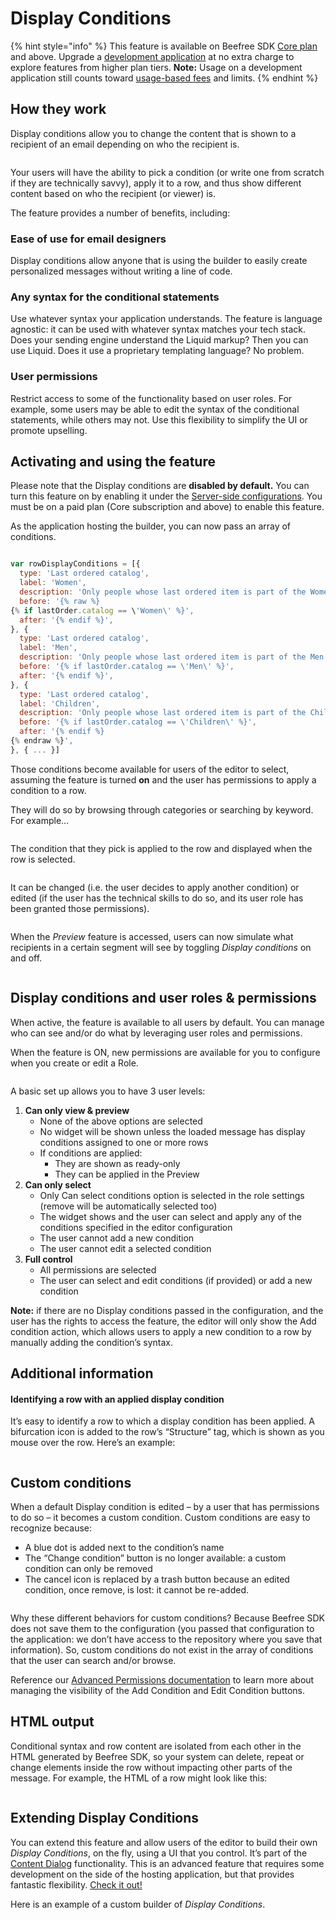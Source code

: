 # Display Conditions

{% hint style="info" %}
This feature is available on Beefree SDK [Core plan](https://dam.beefree.io/pluginpricing) and above. Upgrade a [development application](../../getting-started/readme/development-applications.md) at no extra charge to explore features from higher plan tiers. **Note:** Usage on a development application still counts toward [usage-based fees](https://devportal.beefree.io/hc/en-us/articles/4403095825042-Usage-based-fees) and limits.
{% endhint %}

## How they work <a href="#how-they-work" id="how-they-work"></a>

Display conditions allow you to change the content that is shown to a recipient of an email depending on who the recipient is.

<figure><img src="../../.gitbook/assets/display_conditions_row_example_children.png" alt=""><figcaption></figcaption></figure>

Your users will have the ability to pick a condition (or write one from scratch if they are technically savvy), apply it to a row, and thus show different content based on who the recipient (or viewer) is.

The feature provides a number of benefits, including:

### **Ease of use for email designers**

Display conditions allow anyone that is using the builder to easily create personalized messages without writing a line of code.

### **Any syntax for the conditional statements**

Use whatever syntax your application understands. The feature is language agnostic: it can be used with whatever syntax matches your tech stack. Does your sending engine understand the Liquid markup? Then you can use Liquid. Does it use a proprietary templating language? No problem.

### **User permissions**

Restrict access to some of the functionality based on user roles. For example, some users may be able to edit the syntax of the conditional statements, while others may not. Use this flexibility to simplify the UI or promote upselling.

## Activating and using the feature <a href="#activating-and-using-the-feature" id="activating-and-using-the-feature"></a>

Please note that the Display conditions are **disabled by default.** You can turn this feature on by enabling it under the [Server-side configurations](../../server-side-configurations/server-side-options/). You must be on a paid plan (Core subscription and above) to enable this feature.

As the application hosting the builder, you can now pass an array of conditions.

```javascript

var rowDisplayConditions = [{
  type: 'Last ordered catalog',
  label: 'Women',
  description: 'Only people whose last ordered item is part of the Women catalog will see this',
  before: '{% raw %}
{% if lastOrder.catalog == \'Women\' %}',
  after: '{% endif %}',
}, {
  type: 'Last ordered catalog',
  label: 'Men',
  description: 'Only people whose last ordered item is part of the Men catalog will see this',
  before: '{% if lastOrder.catalog == \'Men\' %}',
  after: '{% endif %}',
}, {
  type: 'Last ordered catalog',
  label: 'Children',
  description: 'Only people whose last ordered item is part of the Children catalog will see this',
  before: '{% if lastOrder.catalog == \'Children\' %}',
  after: '{% endif %}
{% endraw %}',
}, { ... }]

```

Those conditions become available for users of the editor to select, assuming the feature is turned **on** and the user has permissions to apply a condition to a row.

They will do so by browsing through categories or searching by keyword. For example…

<figure><img src="../../.gitbook/assets/2display_conditions_select_children.png" alt=""><figcaption></figcaption></figure>

The condition that they pick is applied to the row and displayed when the row is selected.

<figure><img src="../../.gitbook/assets/3display_conditions_row_example_children-1.png" alt=""><figcaption></figcaption></figure>

It can be changed (i.e. the user decides to apply another condition) or edited (if the user has the technical skills to do so, and its user role has been granted those permissions).

<figure><img src="../../.gitbook/assets/4display_conditions_edit.png" alt=""><figcaption></figcaption></figure>

When the _Preview_ feature is accessed, users can now simulate what recipients in a certain segment will see by toggling _Display conditions_ on and off.

<figure><img src="../../.gitbook/assets/5display_conditions_preview_children.png" alt=""><figcaption></figcaption></figure>

## Display conditions and user roles & permissions <a href="#display-conditions-and-user-roles-permissions" id="display-conditions-and-user-roles-permissions"></a>

When active, the feature is available to all users by default. You can manage who can see and/or do what by leveraging user roles and permissions.

When the feature is ON, new permissions are available for you to configure when you create or edit a Role.

<figure><img src="../../.gitbook/assets/CleanShot 2025-03-13 at 14.44.11.png" alt=""><figcaption></figcaption></figure>

A basic set up allows you to have 3 user levels:

1. **Can only view & preview**
   * None of the above options are selected
   * No widget will be shown unless the loaded message has display conditions assigned to one or more rows
   * If conditions are applied:
     * They are shown as ready-only
     * They can be applied in the Preview
2. **Can only select**
   * Only Can select conditions option is selected in the role settings (remove will be automatically selected too)
   * The widget shows and the user can select and apply any of the conditions specified in the editor configuration
   * The user cannot add a new condition
   * The user cannot edit a selected condition
3. **Full control**
   * All permissions are selected
   * The user can select and edit conditions (if provided) or add a new condition

**Note:** if there are no Display conditions passed in the configuration, and the user has the rights to access the feature, the editor will only show the Add condition action, which allows users to apply a new condition to a row by manually adding the condition’s syntax.

## Additional information <a href="#additional-information" id="additional-information"></a>

#### Identifying a row with an applied display condition

It’s easy to identify a row to which a display condition has been applied. A bifurcation icon is added to the row’s “Structure” tag, which is shown as you mouse over the row. Here’s an example:

<figure><img src="../../.gitbook/assets/7display_conditions_row_beacon (1).png" alt=""><figcaption></figcaption></figure>

## Custom conditions

When a default Display condition is edited – by a user that has permissions to do so – it becomes a custom condition. Custom conditions are easy to recognize because:

* A blue dot is added next to the condition’s name
* The “Change condition” button is no longer available: a custom condition can only be removed
* The cancel icon is replaced by a trash button because an edited condition, once remove, is lost: it cannot be re-added.

<figure><img src="../../.gitbook/assets/8display_conditions_edit_custom.png" alt=""><figcaption></figcaption></figure>

Why these different behaviors for custom conditions? Because Beefree SDK does not save them to the configuration (you passed that configuration to the application: we don’t have access to the repository where you save that information). So, custom conditions do not exist in the array of conditions that the user can search and/or browse.

Reference our [Advanced Permissions documentation](advanced-permissions.md#add-condition-and-edit-condition-buttons) to learn more about managing the visibility of the Add Condition and Edit Condition buttons.&#x20;

## HTML output

Conditional syntax and row content are isolated from each other in the HTML generated by Beefree SDK, so your system can delete, repeat or change elements inside the row without impacting other parts of the message. For example, the HTML of a row might look like this:

<figure><img src="../../.gitbook/assets/9display_conditions_example_code_html.png" alt=""><figcaption></figcaption></figure>

## Extending Display Conditions <a href="#extending-display-conditions" id="extending-display-conditions"></a>

You can extend this feature and allow users of the editor to build their own _Display Conditions_, on the fly, using a UI that you control. It’s part of the [Content Dialog](content-dialog.md) functionality. This is an advanced feature that requires some development on the side of the hosting application, but that provides fantastic flexibility. [Check it out!](content-dialog.md)

Here is an example of a custom builder of _Display Conditions_.

<figure><img src="../../.gitbook/assets/10display.condition.dialog.jpg" alt=""><figcaption></figcaption></figure>
